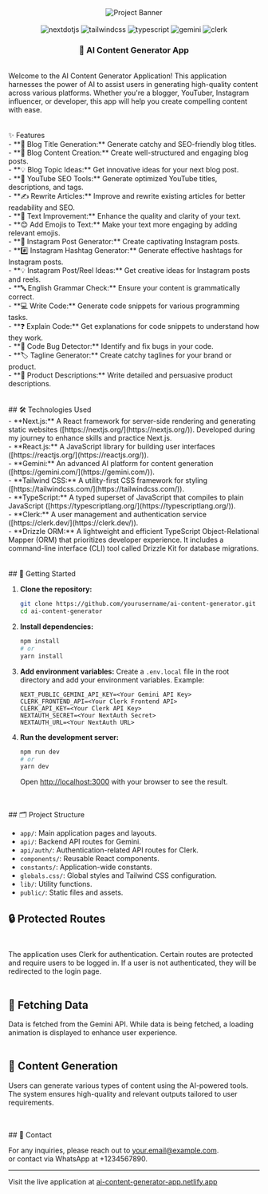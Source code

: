 <div align="center">
  <img src="(https://github.com/user-attachments/assets/390cec99-5e38-44d8-9332-ab1a4da76a62" alt="Project Banner">
  <br />
</div>
<br />
<div align="center">
  <img src="https://img.shields.io/badge/-Next_JS-black?style=for-the-badge&logoColor=white&logo=nextdotjs&color=000000" alt="nextdotjs" />
  <img src="https://img.shields.io/badge/-Tailwind_CSS-black?style=for-the-badge&logoColor=white&logo=tailwindcss&color=06B6D4" alt="tailwindcss" />
  <img src="https://img.shields.io/badge/-TypeScript-black?style=for-the-badge&logoColor=white&logo=typescript&color=3178C6" alt="typescript" />
  <img src="https://img.shields.io/badge/-Gemini-black?style=for-the-badge&logoColor=white&logo=gemini&color=FF4500" alt="gemini" />
  <img src="https://img.shields.io/badge/-Clerk-black?style=for-the-badge&logoColor=white&logo=clerk&color=0A0A0A" alt="clerk" />
</div>

<h3 align="center">📝 AI Content Generator App</h3>
<br/>

<div align="left">
  Welcome to the AI Content Generator Application! This application harnesses the power of AI to assist users in generating high-quality content across various platforms. Whether you're a blogger, YouTuber, Instagram influencer, or developer, this app will help you create compelling content with ease.
</div>
<br/><br/>

<div>
  ✨ Features<br/>
  - **📝 Blog Title Generation:** Generate catchy and SEO-friendly blog titles.<br/>
  - **📄 Blog Content Creation:** Create well-structured and engaging blog posts.<br/>
  - **💡 Blog Topic Ideas:** Get innovative ideas for your next blog post.<br/>
  - **🎥 YouTube SEO Tools:** Generate optimized YouTube titles, descriptions, and tags.<br/>
  - **✍️ Rewrite Articles:** Improve and rewrite existing articles for better readability and SEO.<br/>
  - **🔧 Text Improvement:** Enhance the quality and clarity of your text.<br/>
  - **😊 Add Emojis to Text:** Make your text more engaging by adding relevant emojis.<br/>
  - **📸 Instagram Post Generator:** Create captivating Instagram posts.<br/>
  - **#️⃣ Instagram Hashtag Generator:** Generate effective hashtags for Instagram posts.<br/>
  - **💡 Instagram Post/Reel Ideas:** Get creative ideas for Instagram posts and reels.<br/>
  - **🔤 English Grammar Check:** Ensure your content is grammatically correct.<br/>
  - **💻 Write Code:** Generate code snippets for various programming tasks.<br/>
  - **❓ Explain Code:** Get explanations for code snippets to understand how they work.<br/>
  - **🐛 Code Bug Detector:** Identify and fix bugs in your code.<br/>
  - **🏷️ Tagline Generator:** Create catchy taglines for your brand or product.<br/>
  - **📝 Product Descriptions:** Write detailed and persuasive product descriptions.
</div>
<br/><br/>

<div>
  ## 🛠️ Technologies Used<br/>
  - **Next.js:** A React framework for server-side rendering and generating static websites ([https://nextjs.org/](https://nextjs.org/)). Developed during my journey to enhance skills and practice Next.js.<br/>
  - **React.js:** A JavaScript library for building user interfaces ([https://reactjs.org/](https://reactjs.org/)).<br/>
  - **Gemini:** An advanced AI platform for content generation ([https://gemini.com/](https://gemini.com/)).<br/>
  - **Tailwind CSS:** A utility-first CSS framework for styling ([https://tailwindcss.com/](https://tailwindcss.com/)).<br/>
  - **TypeScript:** A typed superset of JavaScript that compiles to plain JavaScript ([https://typescriptlang.org/](https://typescriptlang.org/)).<br/>
  - **Clerk:** A user management and authentication service ([https://clerk.dev/](https://clerk.dev/)).<br/>
  - **Drizzle ORM:** A lightweight and efficient TypeScript Object-Relational Mapper (ORM) that prioritizes developer experience. It includes a command-line interface (CLI) tool called Drizzle Kit for database migrations.<br/>
</div>
<br/><br/>

<div>
  ## 🚀 Getting Started<br/>

1. **Clone the repository:**
    ```bash
    git clone https://github.com/yourusername/ai-content-generator.git
    cd ai-content-generator
    ```

2. **Install dependencies:**
    ```bash
    npm install
    # or
    yarn install
    ```

3. **Add environment variables:**
    Create a `.env.local` file in the root directory and add your environment variables. Example:
    ```env
    NEXT_PUBLIC_GEMINI_API_KEY=<Your Gemini API Key>
    CLERK_FRONTEND_API=<Your Clerk Frontend API>
    CLERK_API_KEY=<Your Clerk API Key>
    NEXTAUTH_SECRET=<Your NextAuth Secret>
    NEXTAUTH_URL=<Your NextAuth URL>
    ```

4. **Run the development server:**
    ```bash
    npm run dev
    # or
    yarn dev
    ```
    Open [http://localhost:3000](http://localhost:3000) with your browser to see the result.
</div>
<br/><br/>

<div>
  ## 🗂️ Project Structure <br/>

- `app/`: Main application pages and layouts.<br/>
- `api/`: Backend API routes for Gemini.<br/>
- `api/auth/`: Authentication-related API routes for Clerk.<br/>
- `components/`: Reusable React components.<br/>
- `constants/`: Application-wide constants.<br/>
- `globals.css/`: Global styles and Tailwind CSS configuration.<br/>
- `lib/`: Utility functions.<br/>
- `public/`: Static files and assets.<br/>

## 🔒 Protected Routes<br/><br/>

The application uses Clerk for authentication. Certain routes are protected and require users to be logged in. If a user is not authenticated, they will be redirected to the login page.<br/><br/>

## 🔄 Fetching Data<br/>

Data is fetched from the Gemini API. While data is being fetched, a loading animation is displayed to enhance user experience.<br/><br/>

## 📅 Content Generation<br/>

Users can generate various types of content using the AI-powered tools. The system ensures high-quality and relevant outputs tailored to user requirements.

</div>
<br/><br/>

<div>
  ## 📧 Contact<br/>

For any inquiries, please reach out to [your.email@example.com](mailto:your.email@example.com).<br/>
or contact via WhatsApp at +1234567890.

---

Visit the live application at [ai-content-generator-app.netlify.app](https://ai-content-generator-app.netlify.app/)
</div>
